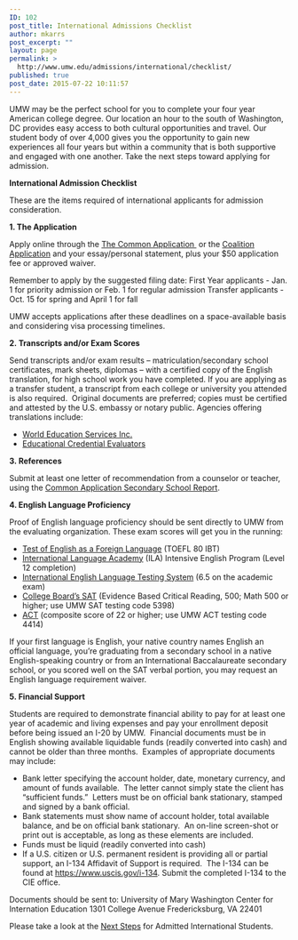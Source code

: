 ```yaml
---
ID: 102
post_title: International Admissions Checklist
author: mkarrs
post_excerpt: ""
layout: page
permalink: >
  http://www.umw.edu/admissions/international/checklist/
published: true
post_date: 2015-07-22 10:11:57
---
```

UMW may be the perfect school for you to complete your four year American college degree. Our location an hour to the south of Washington, DC provides easy access to both cultural opportunities and travel. Our student body of over 4,000 gives you the opportunity to gain new experiences all four years but within a community that is both supportive and engaged with one another. Take the next steps toward applying for admission.

<strong>International Admission Checklist</strong>

These are the items required of international applicants for admission consideration.

<strong>1. The Application</strong>

Apply online through the <a href="https://www.commonapp.org/">The Common Application </a> or the <a href="http://Mycoalition.com">Coalition Application</a> and your essay/personal statement, plus your $50 application fee or approved waiver.

Remember to apply by the suggested filing date:
First Year applicants - Jan. 1 for priority admission or Feb. 1 for regular admission
Transfer applicants - Oct. 15 for spring and April 1 for fall

UMW accepts applications after these deadlines on a space-available basis and considering visa processing timelines.

<strong>2. Transcripts and/or Exam Scores</strong>

Send transcripts and/or exam results – matriculation/secondary school certificates, mark sheets, diplomas – with a certified copy of the English translation, for high school work you have completed. If you are applying as a transfer student, a transcript from each college or university you attended is also required.  Original documents are preferred; copies must be certified and attested by the U.S. embassy or notary public. Agencies offering translations include:
<ul>
 	<li><a href="http://www.wes.org">World Education Services Inc.</a></li>
 	<li><a href="https://www.ece.org/">Educational Credential Evaluators</a></li>
</ul>
<strong>3. References</strong>

Submit at least one letter of recommendation from a counselor or teacher, using the <a href="https://recsupport.commonapp.org/link/portal/33011/33014/ArticleFolder/42/School-Report">Common Application Secondary School Report</a>.

<strong>4. English Language Proficiency</strong>

Proof of English language proficiency should be sent directly to UMW from the evaluating organization. These exam scores will get you in the running:
<ul>
 	<li><a href="https://www.ets.org/toefl">Test of English as a Foreign Language</a> (TOEFL 80 IBT)</li>
 	<li><a href="https://www.ila.edu/">International Language Academy</a> (ILA) Intensive English Program (Level 12 completion)</li>
 	<li><a href="http://www.ielts.org/">International English Language Testing System</a> (6.5 on the academic exam)</li>
 	<li><a href="https://sat.collegeboard.org/home">College Board’s SAT</a> (Evidence Based Critical Reading, 500; Math 500 or higher; use UMW SAT testing code 5398)</li>
 	<li><a href="http://www.actstudent.org/">ACT</a> (composite score of 22 or higher; use UMW ACT testing code 4414)</li>
</ul>
If your first language is English, your native country names English an official language, you’re graduating from a secondary school in a native English-speaking country or from an International Baccalaureate secondary school, or you scored well on the SAT verbal portion, you may request an English language requirement waiver.

<strong>5. Financial Support</strong>

Students are required to demonstrate financial ability to pay for at least one year of academic and living expenses and pay your enrollment deposit before being issued an I-20 by UMW.  Financial documents must be in English showing available liquidable funds (readily converted into cash) and cannot be older than three months.  Examples of appropriate documents may include:
<ul>
 	<li>Bank letter specifying the account holder, date, monetary currency, and amount of funds available.  The letter cannot simply state the client has “sufficient funds.”  Letters must be on official bank stationary, stamped and signed by a bank official.</li>
 	<li>Bank statements must show name of account holder, total available balance, and be on official bank stationary.  An on-line screen-shot or print out is acceptable, as long as these elements are included.</li>
 	<li>Funds must be liquid (readily converted into cash)</li>
 	<li>If a U.S. citizen or U.S. permanent resident is providing all or partial support, an I-134 Affidavit of Support is required.  The I-134 can be found at <a href="https://www.uscis.gov/i-134">https://www.uscis.gov/i-134</a>. Submit the completed I-134 to the CIE office.</li>
</ul>
Documents should be sent to:
University of Mary Washington
Center for Internation Education
1301 College Avenue
Fredericksburg, VA 22401

Please take a look at the <a href="http://www.umw.edu/admissions/youarein/next-steps/incoming-international-students/">Next Steps</a> for Admitted International Students.